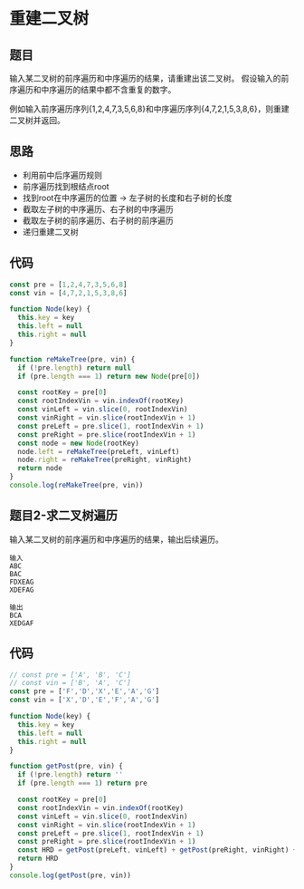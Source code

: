 # 重建二叉树

## 题目

输入某二叉树的前序遍历和中序遍历的结果，请重建出该二叉树。
假设输入的前序遍历和中序遍历的结果中都不含重复的数字。

例如输入前序遍历序列{1,2,4,7,3,5,6,8}和中序遍历序列{4,7,2,1,5,3,8,6}，则重建二叉树并返回。

## 思路

- 利用前中后序遍历规则
- 前序遍历找到根结点root
- 找到root在中序遍历的位置 -> 左子树的长度和右子树的长度
- 截取左子树的中序遍历、右子树的中序遍历
- 截取左子树的前序遍历、右子树的前序遍历
- 递归重建二叉树

## 代码

```js
const pre = [1,2,4,7,3,5,6,8]
const vin = [4,7,2,1,5,3,8,6]

function Node(key) {
  this.key = key 
  this.left = null
  this.right = null
}

function reMakeTree(pre, vin) {
  if (!pre.length) return null
  if (pre.length === 1) return new Node(pre[0])

  const rootKey = pre[0]
  const rootIndexVin = vin.indexOf(rootKey)
  const vinLeft = vin.slice(0, rootIndexVin)
  const vinRight = vin.slice(rootIndexVin + 1)
  const preLeft = pre.slice(1, rootIndexVin + 1)
  const preRight = pre.slice(rootIndexVin + 1)
  const node = new Node(rootKey)
  node.left = reMakeTree(preLeft, vinLeft)
  node.right = reMakeTree(preRight, vinRight)
  return node
}
console.log(reMakeTree(pre, vin))
```

## 题目2-求二叉树遍历

输入某二叉树的前序遍历和中序遍历的结果，输出后续遍历。
```
输入
ABC
BAC
FDXEAG
XDEFAG

输出
BCA
XEDGAF
```

## 代码

```js
// const pre = ['A', 'B', 'C']
// const vin = ['B', 'A', 'C']
const pre = ['F','D','X','E','A','G']
const vin = ['X','D','E','F','A','G']

function Node(key) {
  this.key = key 
  this.left = null
  this.right = null
}

function getPost(pre, vin) {
  if (!pre.length) return ''
  if (pre.length === 1) return pre

  const rootKey = pre[0]
  const rootIndexVin = vin.indexOf(rootKey)
  const vinLeft = vin.slice(0, rootIndexVin)
  const vinRight = vin.slice(rootIndexVin + 1)
  const preLeft = pre.slice(1, rootIndexVin + 1)
  const preRight = pre.slice(rootIndexVin + 1)
  const HRD = getPost(preLeft, vinLeft) + getPost(preRight, vinRight) + rootKey
  return HRD
}
console.log(getPost(pre, vin))
```